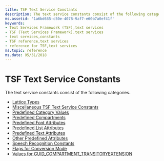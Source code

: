 ```yaml
---
title: TSF Text Service Constants
description: The text service constants consist of the following categories.Lattice TypesMiscellaneous TSF Text Service ConstantsPredefined Category ValuesPredefined CompartmentsPredefined Font AttributesPredefined List AttributesPredefined Text AttributesOther Predefined AttributesSpeech Recognition ConstantsFlags for Conversion ModeValues for GUID\_COMPARTMENT\_TRANSITORYEXTENSION
ms.assetid: '1a6bd685-c50e-4078-9af7-e60b7a0ef41f'
keywords:
- Text Services Framework (TSF),text services
- TSF (Text Services Framework),text services
- text services,constants
- TSF reference,text services
- reference for TSF,text services
ms.topic: reference
ms.date: 05/31/2018
---
```


# TSF Text Service Constants

The text service constants consist of the following categories.

-   [Lattice Types](lattice-types.md)
-   [Miscellaneous TSF Text Service Constants](miscellaneous-tsf-text-service-constants.md)
-   [Predefined Category Values](predefined-category-values.md)
-   [Predefined Compartments](predefined-compartments.md)
-   [Predefined Font Attributes](predefined-font-attributes.md)
-   [Predefined List Attributes](predefined-list-attributes.md)
-   [Predefined Text Attributes](predefined-text-attributes.md)
-   [Other Predefined Attributes](other-predefined-attributes.md)
-   [Speech Recognition Constants](speech-recognition-constants.md)
-   [Flags for Conversion Mode](flags-for-conversion-mode.md)
-   [Values for GUID\_COMPARTMENT\_TRANSITORYEXTENSION](values-for-guid-compartment-transitoryextension.md)

 

 




